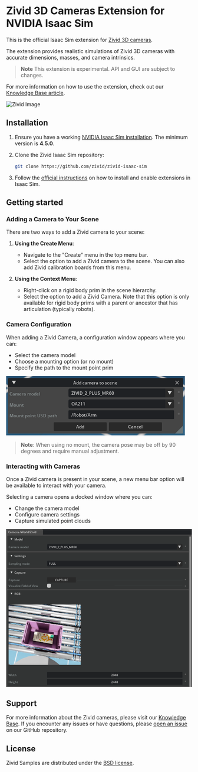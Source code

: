 # Zivid 3D Cameras Extension for NVIDIA Isaac Sim

This is the official Isaac Sim extension for [Zivid 3D cameras](https://www.zivid.com/).

The extension provides realistic simulations of Zivid 3D cameras with accurate dimensions, masses, and camera intrinsics.

> **Note**
> This extension is experimental. API and GUI are subject to changes.

For more information on how to use the extension, check out our [Knowledge Base article](https://support.zivid.com/en/latest/api-reference/wrappers/isaac-sim.html).

![Zivid Image][header-image]

## Installation

1. Ensure you have a working [NVIDIA Isaac Sim installation]. The minimum version is **4.5.0**.

2. Clone the Zivid Isaac Sim repository:

    ```sh
    git clone https://github.com/zivid/zivid-isaac-sim
    ```

3. Follow the [official instructions] on how to install and enable extensions
   in Isaac Sim.

## Getting started

### Adding a Camera to Your Scene

There are two ways to add a Zivid camera to your scene:

1. **Using the Create Menu**:
   - Navigate to the "Create" menu in the top menu bar.
   - Select the option to add a Zivid camera to the scene. You can also add Zivid calibration boards from this menu.

2. **Using the Context Menu**:
   - Right-click on a rigid body prim in the scene hierarchy.
   - Select the option to add a Zivid Camera.
     Note that this option is only available for rigid body prims
     with a parent or ancestor that has articulation (typically robots).

### Camera Configuration

When adding a Zivid Camera, a configuration window appears where you can:

- Select the camera model
- Choose a mounting option (or no mount)
- Specify the path to the mount point prim

![Camera Add Dialog](docs/add.png)

> **Note**: When using no mount, the camera pose may be off by 90 degrees and require manual adjustment.

### Interacting with Cameras

Once a Zivid camera is present in your scene, a new menu bar option will be available to interact with your camera.

Selecting a camera opens a docked window where you can:

- Change the camera model
- Configure camera settings
- Capture simulated point clouds

![Camera Control Widget](docs/widget.png)

## Support

For more information about the Zivid cameras, please visit our [Knowledge Base](https://support.zivid.com/latest).
If you encounter any issues or have questions,
please [open an issue](https://github.com/zivid/zivid-isaac-sim/issues) on our GitHub repository.

## License

Zivid Samples are distributed under the [BSD license](https://github.com/zivid/zivid-halcon-samples/tree/master/LICENSE).

[NVIDIA Isaac Sim installation]: https://docs.isaacsim.omniverse.nvidia.com/4.5.0/installation/index.html
[official instructions]: https://docs.isaacsim.omniverse.nvidia.com/4.5.0/utilities/updating_extensions.html
[header-image]: https://www.zivid.com/hubfs/softwarefiles/images/zivid-generic-github-header.png
